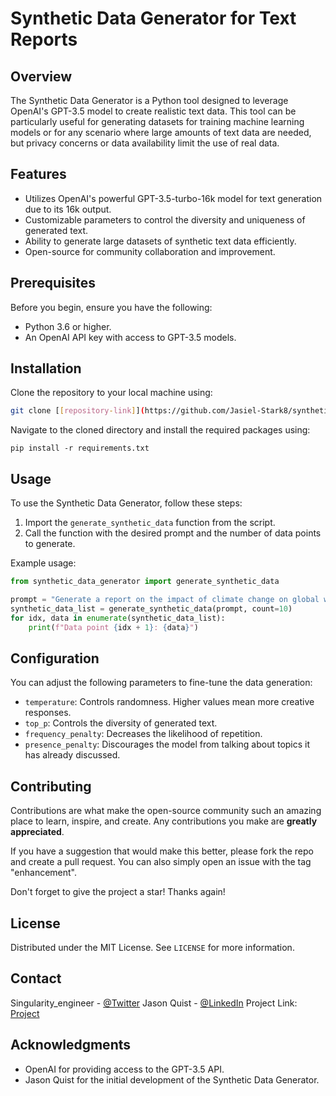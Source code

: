 # Synthetic Data Generator for Text Reports

## Overview
The Synthetic Data Generator is a Python tool designed to leverage OpenAI's GPT-3.5 model to create realistic text data. This tool can be particularly useful for generating datasets for training machine learning models or for any scenario where large amounts of text data are needed, but privacy concerns or data availability limit the use of real data.

## Features
- Utilizes OpenAI's powerful GPT-3.5-turbo-16k model for text generation due to its 16k output.
- Customizable parameters to control the diversity and uniqueness of generated text.
- Ability to generate large datasets of synthetic text data efficiently.
- Open-source for community collaboration and improvement.

## Prerequisites
Before you begin, ensure you have the following:
- Python 3.6 or higher.
- An OpenAI API key with access to GPT-3.5 models.

## Installation
Clone the repository to your local machine using:
```bash
git clone [[repository-link]](https://github.com/Jasiel-Stark8/synthetic_data_generator.git)
```
Navigate to the cloned directory and install the required packages using:
```
pip install -r requirements.txt
```

## Usage
To use the Synthetic Data Generator, follow these steps:
1. Import the `generate_synthetic_data` function from the script.
2. Call the function with the desired prompt and the number of data points to generate.

Example usage:
```python
from synthetic_data_generator import generate_synthetic_data

prompt = "Generate a report on the impact of climate change on global weather patterns."
synthetic_data_list = generate_synthetic_data(prompt, count=10)
for idx, data in enumerate(synthetic_data_list):
    print(f"Data point {idx + 1}: {data}")
```

## Configuration
You can adjust the following parameters to fine-tune the data generation:
- `temperature`: Controls randomness. Higher values mean more creative responses.
- `top_p`: Controls the diversity of generated text.
- `frequency_penalty`: Decreases the likelihood of repetition.
- `presence_penalty`: Discourages the model from talking about topics it has already discussed.

## Contributing
Contributions are what make the open-source community such an amazing place to learn, inspire, and create. Any contributions you make are **greatly appreciated**.

If you have a suggestion that would make this better, please fork the repo and create a pull request. You can also simply open an issue with the tag "enhancement".

Don't forget to give the project a star! Thanks again!

## License
Distributed under the MIT License. See `LICENSE` for more information.

## Contact
Singularity_engineer - [@Twitter](https://twitter.com/singularity_IA)
Jason Quist - [@LinkedIn](https://www.linkedin.com/in/jason-quist-4a0651261/)
Project Link: [Project](https://github.com/Jasiel-Stark8/synthetic_data_generator)

## Acknowledgments
- OpenAI for providing access to the GPT-3.5 API.
- Jason Quist for the initial development of the Synthetic Data Generator.
